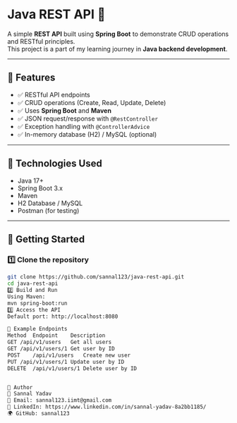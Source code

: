 # Java REST API 🚀

A simple **REST API** built using **Spring Boot** to demonstrate CRUD operations and RESTful principles.  
This project is a part of my learning journey in **Java backend development**.

---

## 🔹 Features
- ✅ RESTful API endpoints  
- ✅ CRUD operations (Create, Read, Update, Delete)  
- ✅ Uses **Spring Boot** and **Maven**  
- ✅ JSON request/response with `@RestController`  
- ✅ Exception handling with `@ControllerAdvice`  
- ✅ In-memory database (H2) / MySQL (optional)  

---

## 🔹 Technologies Used
- Java 17+  
- Spring Boot 3.x  
- Maven  
- H2 Database / MySQL  
- Postman (for testing)  

---

## 🔹 Getting Started

### 1️⃣ Clone the repository
```bash
git clone https://github.com/sannal123/java-rest-api.git
cd java-rest-api
2️⃣ Build and Run
Using Maven:
mvn spring-boot:run
3️⃣ Access the API
Default port: http://localhost:8080

🔹 Example Endpoints
Method	Endpoint	Description
GET	/api/v1/users	Get all users
GET	/api/v1/users/1	Get user by ID
POST	/api/v1/users	Create new user
PUT	/api/v1/users/1	Update user by ID
DELETE	/api/v1/users/1	Delete user by ID


🔹 Author
👤 Sannal Yadav
📧 Email: sannal123.iimt@gmail.com
💼 LinkedIn: https://www.linkedin.com/in/sannal-yadav-8a2bb1185/
🌍 GitHub: sannal123
